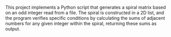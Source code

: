 This project implements a Python script that generates a spiral matrix based on an odd integer read from a file. The spiral is constructed in a 2D list, and the program verifies specific conditions by calculating the sums of adjacent numbers for any given integer within the spiral, returning these sums as output.
